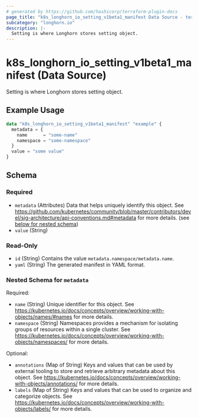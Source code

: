 ```yaml
---
# generated by https://github.com/hashicorp/terraform-plugin-docs
page_title: "k8s_longhorn_io_setting_v1beta1_manifest Data Source - terraform-provider-k8s"
subcategory: "longhorn.io"
description: |-
  Setting is where Longhorn stores setting object.
---
```


# k8s_longhorn_io_setting_v1beta1_manifest (Data Source)

Setting is where Longhorn stores setting object.

## Example Usage

```terraform
data "k8s_longhorn_io_setting_v1beta1_manifest" "example" {
  metadata = {
    name      = "some-name"
    namespace = "some-namespace"
  }
  value = "some value"
}
```

<!-- schema generated by tfplugindocs -->
## Schema

### Required

- `metadata` (Attributes) Data that helps uniquely identify this object. See https://github.com/kubernetes/community/blob/master/contributors/devel/sig-architecture/api-conventions.md#metadata for more details. (see [below for nested schema](#nestedatt--metadata))
- `value` (String)

### Read-Only

- `id` (String) Contains the value `metadata.namespace/metadata.name`.
- `yaml` (String) The generated manifest in YAML format.

<a id="nestedatt--metadata"></a>
### Nested Schema for `metadata`

Required:

- `name` (String) Unique identifier for this object. See https://kubernetes.io/docs/concepts/overview/working-with-objects/names/#names for more details.
- `namespace` (String) Namespaces provides a mechanism for isolating groups of resources within a single cluster. See https://kubernetes.io/docs/concepts/overview/working-with-objects/namespaces/ for more details.

Optional:

- `annotations` (Map of String) Keys and values that can be used by external tooling to store and retrieve arbitrary metadata about this object. See https://kubernetes.io/docs/concepts/overview/working-with-objects/annotations/ for more details.
- `labels` (Map of String) Keys and values that can be used to organize and categorize objects. See https://kubernetes.io/docs/concepts/overview/working-with-objects/labels/ for more details.
